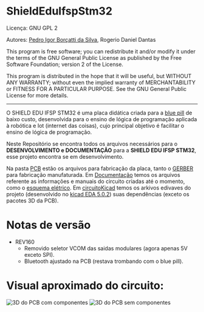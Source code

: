  
# ShieldEduIfspStm32

Licença: GNU GPL 2

Autores: [Pedro Igor Borçatti da Silva](https://github.com/pedro-ibs), Rogerio Daniel Dantas


This program is free software; you can redistribute it and/or
modify it under the terms of the GNU General Public License as
published by the Free Software Foundation; version 2 of the
License.

This program is distributed in the hope that it will be useful,
but WITHOUT ANY WARRANTY; without even the implied warranty of
MERCHANTABILITY or FITNESS FOR A PARTICULAR PURPOSE.  See the
GNU General Public License for more details.

---

O SHIELD EDU IFSP STM32 é uma placa didática criada para a [blue pill](https://wiki.stm32duino.com/index.php?title=Blue_Pill) de baixo custo, desenvolvida para o ensino de lógica de programação aplicada à robótica e Iot (internet das coisas), cujo principal objetivo é facilitar o ensino de lógica de programação. 

Neste Repositório se encontra todos os arquivos necessários para o **DESENVOLVIMENTO e DOCUMENTAÇÃO** para a **SHIELD EDU IFSP STM32**, esse projeto encontra se em desenvolvimento.

Na pasta [PCB](PCB/) estão os arquivos para fabricação da placa, tanto o [GERBER](PCB/) para fabricação manufaturada. Em [Documentação](Documentação/) temos os arquivos referente as informações e manuais do circuito criadas até o momento, como o  [esquema elétrico](Documentação/ShieldEduIfspStm32.pdf).  Em [circuitoKicad](circuitoKicad/) temos os arkivos edivaves do projeto  (desenvolvido no [kicad EDA 5.0.2](http://www.kicad.org/)) suas dependências (exceto os pacotes 3D da PCB).

# Notas de versão
 * REV160
   * Removido seletor VCOM das saidas modulares (agora apenas 5V exceto SPI).
   * Bluetooth ajustado na PCB (restava trombando com o blue pill).


# Visual aproximado do circuito:
![3D do PCB com componentes](outros/pcp1.jpg)
![3D do PCB sem componentes ](outros/pcp.jpg)
